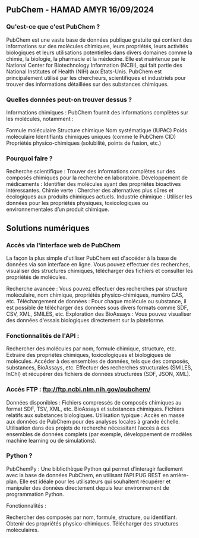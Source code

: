 ## PubChem - HAMAD AMYR 16/09/2024

### Qu'est-ce que c'est PubChem ?

PubChem est une vaste base de données publique gratuite qui contient des informations sur des molécules chimiques, leurs propriétés, leurs activités biologiques et leurs utilisations potentielles dans divers domaines comme la chimie, la biologie, la pharmacie et la médecine. Elle est maintenue par le National Center for Biotechnology Information (NCBI), qui fait partie des National Institutes of Health (NIH) aux États-Unis. PubChem est principalement utilisé par les chercheurs, scientifiques et industriels pour trouver des informations détaillées sur des substances chimiques.

### Quelles données peut-on trouver dessus ?

Informations chimiques : PubChem fournit des informations complètes sur les molécules, notamment :

Formule moléculaire
Structure chimique
Nom systématique (IUPAC)
Poids moléculaire
Identifiants chimiques uniques (comme le PubChem CID)
Propriétés physico-chimiques (solubilité, points de fusion, etc.)

### Pourquoi faire ?

Recherche scientifique : Trouver des informations complètes sur des composés chimiques pour la recherche en laboratoire.
Développement de médicaments : Identifier des molécules ayant des propriétés bioactives intéressantes.
Chimie verte : Chercher des alternatives plus sûres et écologiques aux produits chimiques actuels.
Industrie chimique : Utiliser les données pour les propriétés physiques, toxicologiques ou environnementales d’un produit chimique.

## Solutions numériques

### Accès via l'interface web de PubChem

La façon la plus simple d'utiliser PubChem est d'accéder à la base de données via son interface en ligne. Vous pouvez effectuer des recherches, visualiser des structures chimiques, télécharger des fichiers et consulter les propriétés de molécules.

Recherche avancée : Vous pouvez effectuer des recherches par structure moléculaire, nom chimique, propriétés physico-chimiques, numéro CAS, etc.
Téléchargement de données : Pour chaque molécule ou substance, il est possible de télécharger des données sous divers formats comme SDF, CSV, XML, SMILES, etc.
Exploration des BioAssays : Vous pouvez visualiser des données d'essais biologiques directement sur la plateforme.

### Fonctionnalités de l'API :

Rechercher des molécules par nom, formule chimique, structure, etc.
Extraire des propriétés chimiques, toxicologiques et biologiques de molécules.
Accéder à des ensembles de données, tels que des composés, substances, BioAssays, etc.
Effectuer des recherches structurales (SMILES, InChI) et récupérer des fichiers de données structurées (SDF, JSON, XML).

### Accès FTP : ftp://ftp.ncbi.nlm.nih.gov/pubchem/

Données disponibles :
Fichiers compressés de composés chimiques au format SDF, TSV, XML, etc.
BioAssays et substances chimiques.
Fichiers relatifs aux substances biologiques.
Utilisation typique :
Accès en masse aux données de PubChem pour des analyses locales à grande échelle.
Utilisation dans des projets de recherche nécessitant l’accès à des ensembles de données complets (par exemple, développement de modèles machine learning ou de simulations).

### Python ?

PubChemPy : Une bibliothèque Python qui permet d’interagir facilement avec la base de données PubChem, en utilisant l’API PUG REST en arrière-plan. Elle est idéale pour les utilisateurs qui souhaitent récupérer et manipuler des données directement depuis leur environnement de programmation Python.

Fonctionnalités :

Rechercher des composés par nom, formule, structure, ou identifiant.
Obtenir des propriétés physico-chimiques.
Télécharger des structures moléculaires.